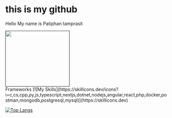 # this is my github
Hello
My name is Patiphan tamprasit 

<a href="">
  <img src="https://c.tenor.com/bCfpwMjfAi0AAAAC/cat-typing.gif"  width="200" height="175">
</a>
<br>
Frameworks
[![My Skills](https://skillicons.dev/icons?i=c,cs,cpp,py,js,typescript,nextjs,dotnet,nodejs,angular,react,php,docker,postman,mongodb,postgresql,mysql)](https://skillicons.dev)


[![Top Langs](https://github-readme-stats.vercel.app/api/top-langs/?username=paan1&layout=compact)](https://github.com/paan1/github-readme-stats)




